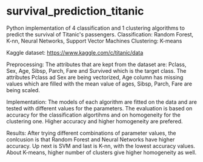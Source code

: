 # survival_prediction_titanic

Python implementation of 4 classification and 1 clustering algorithms to predict the survival of Titanic's passengers.
Classification: Random Forest, K-nn, Neural Networks, Support Vector Machines
Clustering: K-means

Kaggle dataset: https://www.kaggle.com/c/titanic/data

Preprocessing: The attributes that are kept from the dataset are: Pclass, Sex, Age, Sibsp, Parch, Fare and Survived which is the target class. The attributes Pclass ad Sex are being vectorized, Age column has missing values which are filled with the mean value of ages, Sibsp, Parch, Fare are being scaled.

Implementation: The models of each algorithm are fitted on the data and are tested with different values for the parameters. The evaluation is based on accuracy for the classification algortihms and on homogeneity for the clustering one. Higher accuracy and higher homogeneity are prefered.

Results: After trying different combinations of parameter values, the conlcusion is that Random Forest and Neural Networks have higher accuracy. Up next is SVM and last is K-nn, with the lowest accuracy values. About K-means, higher number of clusters give higher homogeneity as well.
